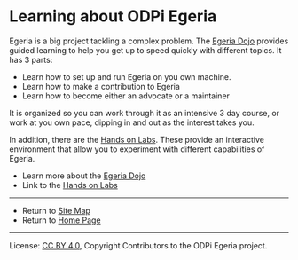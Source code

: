 <!-- SPDX-License-Identifier: CC-BY-4.0 -->
<!-- Copyright Contributors to the ODPi Egeria project. -->

# Learning about ODPi Egeria

Egeria is a big project tackling a complex problem.
The [Egeria Dojo](egeria-dojo) provides guided learning to help you get up to
speed quickly with different topics.  It has 3 parts:

* Learn how to set up and run Egeria on you own machine.
* Learn how to make a contribution to Egeria
* Learn how to become either an advocate or a maintainer

It is organized so you can work through it as an intensive 3 day course, or
work at you own pace, dipping in and out as the interest takes you.

In addition, there are the [Hands on Labs](../open-metadata-labs).
These provide an interactive environment that allow you to
experiment with different capabilities of Egeria.

* Learn more about the [Egeria Dojo](egeria-dojo)
* Link to the [Hands on Labs](../open-metadata-labs) 

----
* Return to [Site Map](../../Content-Organization.md)
* Return to [Home Page](../../index.md)

----
License: [CC BY 4.0](https://creativecommons.org/licenses/by/4.0/),
Copyright Contributors to the ODPi Egeria project.